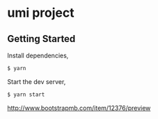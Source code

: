 # umi project

## Getting Started

Install dependencies,

```bash
$ yarn
```

Start the dev server,

```bash
$ yarn start
```

http://www.bootstrapmb.com/item/12376/preview